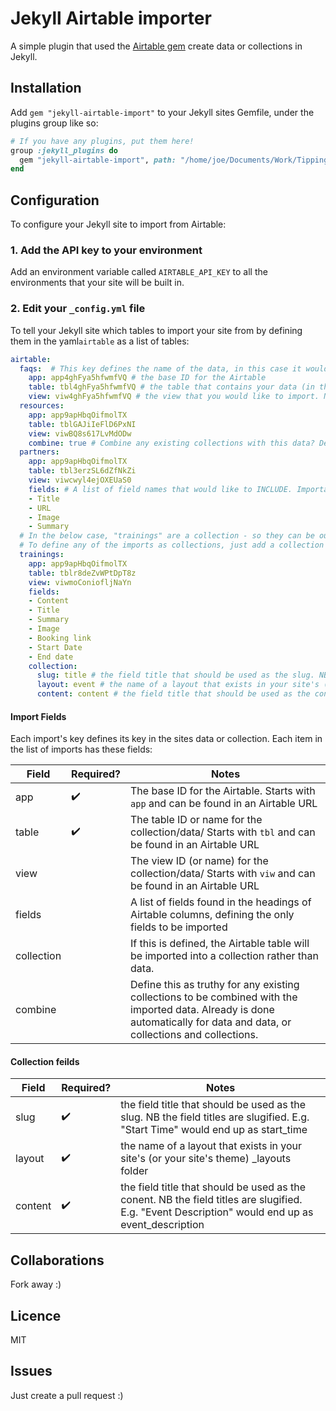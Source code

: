 # Jekyll Airtable importer

A simple plugin that used the [Airtable gem](https://rubygems.org/gems/airtable)
create data or collections in Jekyll.

## Installation

Add `gem "jekyll-airtable-import"` to your Jekyll sites Gemfile, under the
plugins group like so:

```ruby
# If you have any plugins, put them here!
group :jekyll_plugins do
  gem "jekyll-airtable-import", path: "/home/joe/Documents/Work/TippingPointUK/jekyll-airtable-import"
end
```

## Configuration

To configure your Jekyll site to import from Airtable:

### 1. Add the API key to your environment

Add an environment variable called `AIRTABLE_API_KEY` to all the environments that
your site will be built in.

### 2. Edit your `_config.yml` file

To tell your Jekyll site which tables to import your site from by defining them
in the yaml`airtable` as a list of tables:

```yaml
airtable:
  faqs:  # This key defines the name of the data, in this case it would be available under site.data.faqs
    app: app4ghFya5hfwmfVQ # the base ID for the Airtable
    table: tbl4ghFya5hfwmfVQ # the table that contains your data (in this case faq). Can also be the table name
    view: viw4ghFya5hfwmfVQ # the view that you would like to import. NB this will include hidden fields in the view, but only include records in that view.
  resources:
    app: app9apHbqOifmolTX
    table: tblGAJiIeFlD6PxNI
    view: viwBQ8s617LvMdODw
    combine: true # Combine any existing collections with this data? Defaults to false
  partners:
    app: app9apHbqOifmolTX
    table: tbl3erzSL6dZfNkZi
    view: viwcwyl4ejOXEUaS0
    fields: # A list of field names that would like to INCLUDE. Important as views do not filter out hidden fields
    - Title
    - URL
    - Image
    - Summary
  # In the below case, "trainings" are a collection - so they can be output as pages etc.
  # To define any of the imports as collections, just add a collection hash
  trainings:
    app: app9apHbqOifmolTX
    table: tblr8deZvWPtDpT8z
    view: viwmoConiofljNaYn
    fields:
    - Content
    - Title
    - Summary
    - Image
    - Booking link
    - Start Date
    - End date
    collection:
      slug: title # the field title that should be used as the slug. NB the field titles are slugified. E.g. "Start Time" would end up as start_time
      layout: event # the name of a layout that exists in your site's (or your site's theme) _layouts folder
      content: content # the field title that should be used as the conent. NB the field titles are slugified. E.g. "Event Description" would end up as event_description
```

#### Import Fields

Each import's key defines its key in the sites data or collection. Each item in the list of imports has these fields:

| Field | Required? | Notes |
| ---- | ---------|---|
| app | :heavy_check_mark: | The base ID for the Airtable. Starts with `app` and can be found in an Airtable URL |
| table | :heavy_check_mark: | The table ID or name for the collection/data/  Starts with `tbl` and can be found in an Airtable URL |
| view |  | The view ID  (or name) for the collection/data/  Starts with `viw` and can be found in an Airtable URL |
| fields | | A list of fields found in the headings of Airtable columns, defining the only fields to be imported |
| collection | | If this is defined, the Airtable table will be imported into a collection rather than data. |
| combine | | Define this as truthy for any existing collections to be combined with the imported data. Already is done automatically for data and data, or collections and collections. |


#### Collection feilds

| Field | Required? | Notes |
| ---- | ---------|---|
| slug | :heavy_check_mark: | the field title that should be used as the slug. NB the field titles are slugified. E.g. "Start Time" would end up as start_time |
| layout | :heavy_check_mark: | the name of a layout that exists in your site's (or your site's theme) _layouts folder |
| content | :heavy_check_mark: | the field title that should be used as the conent. NB the field titles are slugified. E.g. "Event Description" would end up as event_description |

## Collaborations

Fork away :)

## Licence

MIT

## Issues

Just create a pull request :)
